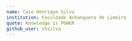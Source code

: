 ```yaml
---
name: Caio Henrique Silva
institution: Faculdade Anhanguera de Limeira
quote: Knowledge is POWER
github_user: chsilva
---
```


